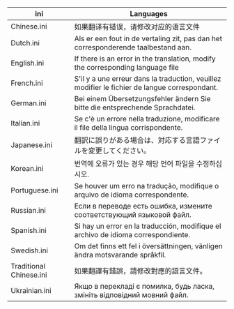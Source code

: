 |ini|Languages|
|--|--|
|Chinese.ini|如果翻译有错误，请修改对应的语言文件|
|Dutch.ini|Als er een fout in de vertaling zit, pas dan het corresponderende taalbestand aan.|
|English.ini|If there is an error in the translation, modify the corresponding language file|
|French.ini|S'il y a une erreur dans la traduction, veuillez modifier le fichier de langue correspondant.|
|German.ini|Bei einem Übersetzungsfehler ändern Sie bitte die entsprechende Sprachdatei.|
|Italian.ini|Se c'è un errore nella traduzione, modificare il file della lingua corrispondente.|
|Japanese.ini|翻訳に誤りがある場合は、対応する言語ファイルを変更してください。|
|Korean.ini|번역에 오류가 있는 경우 해당 언어 파일을 수정하십시오.|
|Portuguese.ini|Se houver um erro na tradução, modifique o arquivo de idioma correspondente.|
|Russian.ini|Если в переводе есть ошибка, измените соответствующий языковой файл.|
|Spanish.ini|Si hay un error en la traducción, modifique el archivo de idioma correspondiente.|
|Swedish.ini|Om det finns ett fel i översättningen, vänligen ändra motsvarande språkfil.|
|Traditional Chinese.ini|如果翻譯有錯誤，請修改對應的語言文件。|
|Ukrainian.ini|Якщо в перекладі є помилка, будь ласка, змініть відповідний мовний файл.|
